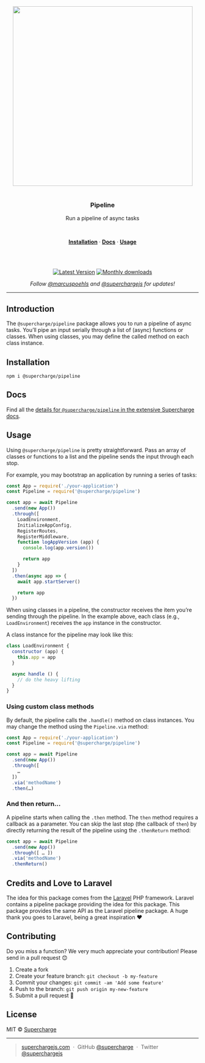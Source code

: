 <div align="center">
  <a href="https://superchargejs.com">
    <img width="471" style="max-width:100%;" src="https://superchargejs.com/images/supercharge-text.svg" />
  </a>
  <br/>
  <br/>
  <p>
    <h3>Pipeline</h3>
  </p>
  <p>
    Run a pipeline of async tasks
  </p>
  <br/>
  <p>
    <a href="#installation"><strong>Installation</strong></a> ·
    <a href="#Docs"><strong>Docs</strong></a> ·
    <a href="#usage"><strong>Usage</strong></a>
  </p>
  <br/>
  <br/>
  <p>
    <a href="https://www.npmjs.com/package/@supercharge/pipeline"><img src="https://img.shields.io/npm/v/@supercharge/pipeline.svg" alt="Latest Version"></a>
    <a href="https://www.npmjs.com/package/@supercharge/pipeline"><img src="https://img.shields.io/npm/dm/@supercharge/pipeline.svg" alt="Monthly downloads"></a>
  </p>
  <p>
    <em>Follow <a href="http://twitter.com/marcuspoehls">@marcuspoehls</a> and <a href="http://twitter.com/superchargejs">@superchargejs</a> for updates!</em>
  </p>
</div>

---

## Introduction
The `@supercharge/pipeline` package allows you to run a pipeline of async tasks. You’ll pipe an input serially through a list of (async) functions or classes. When using classes, you may define the called method on each class instance.


## Installation

```
npm i @supercharge/pipeline
```


## Docs
Find all the [details for `@supercharge/pipeline` in the extensive Supercharge docs](https://superchargejs.com/docs/pipeline).


## Usage
Using `@supercharge/pipeline` is pretty straightforward. Pass an array of classes or functions to a list and the pipeline sends the input through each stop.

For example, you may bootstrap an application by running a series of tasks:

```js
const App = require('./your-application')
const Pipeline = require('@supercharge/pipeline')

const app = await Pipeline
  .send(new App())
  .through([
    LoadEnvironment,
    InitializeAppConfig,
    RegisterRoutes,
    RegisterMiddleware,
    function logAppVersion (app) {
      console.log(app.version())

      return app
    }
  ])
  .then(async app => {
    await app.startServer()

    return app
  })
```

When using classes in a pipeline, the constructor receives the item you’re sending through the pipeline. In the example above, each class (e.g., `LoadEnvironment`) receives the `app` instance in the constructor.

A class instance for the pipeline may look like this:

```js
class LoadEnvironment {
  constructor (app) {
    this.app = app
  }

  async handle () {
    // do the heavy lifting
  }
}
```


### Using custom class methods
By default, the pipeline calls the `.handle()` method on class instances. You may change the method using the `Pipeline.via` method:

```js
const App = require('./your-application')
const Pipeline = require('@supercharge/pipeline')

const app = await Pipeline
  .send(new App())
  .through([
    …
  ])
  .via('methodName')
  .then(…)
```


### And then return…
A pipeline starts when calling the `.then` method. The `then` method requires a callback as a parameter. You can skip the last stop (the callback of `then`) by directly returning the result of the pipeline using the `.thenReturn` method:

```js
const app = await Pipeline
  .send(new App())
  .through([ … ])
  .via('methodName')
  .thenReturn()
```

## Credits and Love to Laravel
The idea for this package comes from the [Laravel](https://laravel.com) PHP framework. Laravel contains a pipeline package providing the idea for this package. This package provides the same API as the Laravel pipeline package. A huge thank you goes to Laravel, being a great inspiration ❤️


## Contributing
Do you miss a function? We very much appreciate your contribution! Please send in a pull request 😊

1.  Create a fork
2.  Create your feature branch: `git checkout -b my-feature`
3.  Commit your changes: `git commit -am 'Add some feature'`
4.  Push to the branch: `git push origin my-new-feature`
5.  Submit a pull request 🚀


## License
MIT © [Supercharge](https://superchargejs.com)

---

> [superchargejs.com](https://superchargejs.com) &nbsp;&middot;&nbsp;
> GitHub [@supercharge](https://github.com/supercharge/) &nbsp;&middot;&nbsp;
> Twitter [@superchargejs](https://twitter.com/superchargejs)

